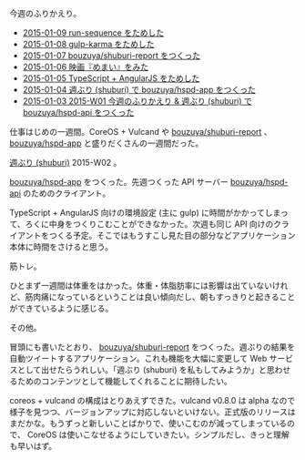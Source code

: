 今週のふりかえり。

- [2015-01-09 run-sequence をためした][2015-01-09]
- [2015-01-08 gulp-karma をためした][2015-01-08]
- [2015-01-07 bouzuya/shuburi-report をつくった][2015-01-07]
- [2015-01-06 映画『めまい』をみた][2015-01-06]
- [2015-01-05 TypeScript + AngularJS をためした][2015-01-05]
- [2015-01-04 週ぶり (shuburi) で bouzuya/hspd-app をつくった][2015-01-04]
- [2015-01-03 2015-W01 今週のふりかえり & 週ぶり (shuburi) で bouzuya/hspd-api をつくった][2015-01-03]

仕事はじめの一週間。CoreOS + Vulcand や [bouzuya/shuburi-report][] 、[bouzuya/hspd-app][] と盛りだくさんの一週間だった。

[週ぶり (shuburi)][shuburi] 2015-W02 。

[bouzuya/hspd-app][] をつくった。先週つくった API サーバー [bouzuya/hspd-api][] のためのクライアント。

TypeScript + AngularJS 向けの環境設定 (主に gulp) に時間がかかってしまって、ろくに中身をつくりこむことができなかった。次週も同じ API 向けのクライアントをつくる予定。そこではもうすこし見た目の部分などアプリケーション本体に時間をさけると思う。

筋トレ。

ひとまず一週間は体重をはかった。体重・体脂肪率には影響は出ていないけれど、筋肉痛になっているということは良い傾向だし、朝もすっきりと起きることができているように感じる。

その他。

冒頭にも書いたとおり、 [bouzuya/shuburi-report][] をつくった。週ぶりの結果を自動ツイートするアプリケーション。これも機能を大幅に変更して Web サービスとして出せたらうれしい。「週ぶり (shuburi) を私もしてみようか」と思わせるためのコンテンツとして機能してくれることに期待したい。

coreos + vulcand の構成はとりあえずできた。vulcand v0.8.0 は alpha なので様子を見つつ、バージョンアップに対応しないといけない。正式版のリリースはまだかな。もうずっと新しいことばかりで、使いこむのが減ってしまっているので、 CoreOS は使いこなせるようにしていきたい。シンプルだし、きっと理解も早いはず。

[shuburi]: http://shuburi.org
[bouzuya/shuburi-report]: https://github.com/bouzuya/shuburi-report
[bouzuya/hspd-app]: https://github.com/bouzuya/hspd-app
[bouzuya/hspd-api]: https://github.com/bouzuya/hspd-api
[2015-01-09]: http://blog.bouzuya.net/2015/01/09/
[2015-01-08]: http://blog.bouzuya.net/2015/01/08/
[2015-01-07]: http://blog.bouzuya.net/2015/01/07/
[2015-01-06]: http://blog.bouzuya.net/2015/01/06/
[2015-01-05]: http://blog.bouzuya.net/2015/01/05/
[2015-01-04]: http://blog.bouzuya.net/2015/01/04/
[2015-01-03]: http://blog.bouzuya.net/2015/01/03/
